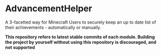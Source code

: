 # AdvancementHelper
A 3-facetted way for Minecraft Users to securely keep an up to date list of their achievements - automatically or manually. 

**This repository refers to latest stable commits of each module. Building the project by yourself without using this repository is discouraged, and not supported**
